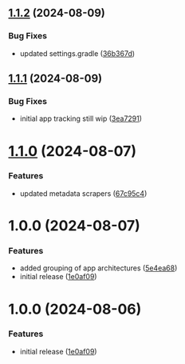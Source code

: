 ## [1.1.2](https://github.com/RA341/RNR/compare/1.1.1...1.1.2) (2024-08-09)


### Bug Fixes

* updated settings.gradle ([36b367d](https://github.com/RA341/RNR/commit/36b367d2ee1f286d56e6f4cf0891820806ef9c46))

## [1.1.1](https://github.com/RA341/RNR/compare/1.1.0...1.1.1) (2024-08-09)


### Bug Fixes

* initial app tracking still wip ([3ea7291](https://github.com/RA341/RNR/commit/3ea7291431c9c5b7e6860fd3fae348271dc381cb))

# [1.1.0](https://github.com/RA341/RNR/compare/1.0.0...1.1.0) (2024-08-07)


### Features

* updated metadata scrapers ([67c95c4](https://github.com/RA341/RNR/commit/67c95c495a5f603cda91b17e9d0f09e33dcb43d8))

# 1.0.0 (2024-08-07)


### Features

* added grouping of app architectures ([5e4ea68](https://github.com/RA341/RNR/commit/5e4ea68cc715ab46407b5bb12aaa41f9d767219c))
* initial release ([1e0af09](https://github.com/RA341/RNR/commit/1e0af09a3bebdfedbad8dbb445420f720d07304f))

# 1.0.0 (2024-08-06)


### Features

* initial release ([1e0af09](https://github.com/RA341/RNR/commit/1e0af09a3bebdfedbad8dbb445420f720d07304f))
